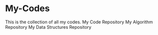 My-Codes
========


This is the collection of all my codes.
My Code Repository
My Algorithm Repository
My Data Structures Repository
